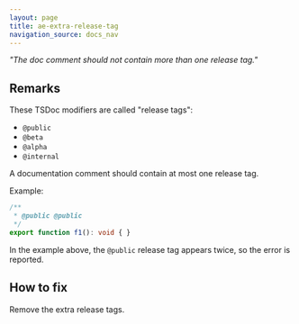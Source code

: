 ```yaml
---
layout: page
title: ae-extra-release-tag
navigation_source: docs_nav
---
```


*"The doc comment should not contain more than one release tag."*

## Remarks

These TSDoc modifiers are called "release tags":

- `@public`
- `@beta`
- `@alpha`
- `@internal`

A documentation comment should contain at most one release tag.

Example:

```ts
/**
 * @public @public
 */
export function f1(): void { }
```

In the example above, the `@public` release tag appears twice, so the error is reported.

## How to fix

Remove the extra release tags.
